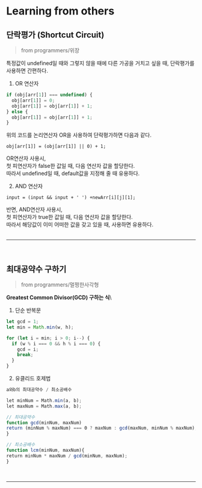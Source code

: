 # Learning from others

## 단락평가 (Shortcut Circuit)

> from programmers/위장

특정값이 undefined일 때와 그렇지 않을 때에 다른 가공을 거치고 싶을 때, 단락평가를 사용하면 간편하다.

1. OR 연산자

```js
if (obj[arr[1]] === undefined) {
  obj[arr[1]] = 0;
  obj[arr[1]] = obj[arr[1]] + 1;
} else {
  obj[arr[1]] = obj[arr[1]] + 1;
}
```

위의 코드를 논리연산자 OR을 사용하여 단락평가하면 다음과 같다.

`obj[arr[1]] = (obj[arr[1]] || 0) + 1;`

OR연산자 사용시, <br>
첫 피연산자가 false한 값일 때, 다음 연산자 값을 할당한다.<br>
따라서 undefined일 때, default값을 지정해 줄 때 유용하다.

2. AND 연산자

`input = (input && input + ' ') +newArr[i][j][1];`

반면, AND연산자 사용시, <br>
첫 피연산자가 true한 값일 때, 다음 연산자 값을 할당한다.
<br>
따라서 해당값이 이미 어떠한 값을 갖고 있을 때, 사용하면 유용하다.
<br><br>

---

<br>

## 최대공약수 구하기

> from programmers/멀쩡한사각형

**Greatest Common Divisor(GCD) 구하는 식**\

1. 단순 반복문

```js
let gcd = 1;
let min = Math.min(w, h);

for (let i = min; i > 0; i--) {
  if (w % i === 0 && h % i === 0) {
    gcd = i;
    break;
  }
}
```

2. 유클리드 호제법

```js
a와b의 최대공약수 / 최소공배수

let minNum = Math.min(a, b);
let maxNum = Math.max(a, b);

// 최대공약수
function gcd(minNum, maxNum)
return (minNum % maxNum) === 0 ? maxNum : gcd(maxNum, minNum % maxNum);
}

// 최소공배수
function lcm(minNum, maxNum){
return minNum * maxNum / gcd(minNum, maxNum);
}
```

<br>

---
